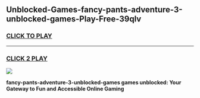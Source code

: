 
## Unblocked-Games-fancy-pants-adventure-3-unblocked-games-Play-Free-39qlv
<h3>
<a href="https://premium76.site?title=fancy-pants-adventure-3-unblocked-games&ref=18A1">CLICK TO PLAY</a></h3>
<hr>

<h3>
<a href="https://premium76.site?title=fancy-pants-adventure-3-unblocked-games&ref=18A1">CLICK 2 PLAY</a>
  
</h3>

<a href="https://premium76.site?title=fancy-pants-adventure-3-unblocked-games&ref=18A1"><img src="https://clearcache.store/games.png"></a>


**fancy-pants-adventure-3-unblocked-games games unblocked: Your Gateway to Fun and Accessible Online Gaming**
